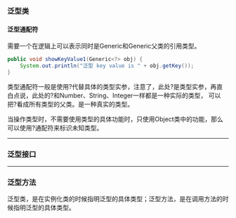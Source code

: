 ### 泛型类
#### 泛型通配符

需要一个在逻辑上可以表示同时是Generic<Integer>和Generic<Number>父类的引用类型。

```java
public void showKeyValue1(Generic<?> obj) {
    System.out.println("泛型 key value is " + obj.getKey());
}
```

类型通配符一般是使用?代替具体的类型实参，注意了，此处?是类型实参，再直白点说，此处的?和Number、String、Integer一样都是一种实际的类型，
可以把?看成所有类型的父类。是一种真实的类型。

当操作类型时，不需要使用类型的具体功能时，只使用Object类中的功能，那么可以使用?通配符来标识未知类型。

***
### 泛型接口
***
### 泛型方法

泛型类，是在实例化类的时候指明泛型的具体类型；泛型方法，是在调用方法的时候指明泛型的具体类型。
